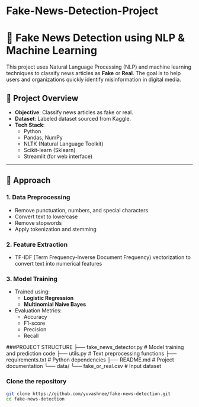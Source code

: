 # Fake-News-Detection-Project
# 📰 Fake News Detection using NLP & Machine Learning

This project uses Natural Language Processing (NLP) and machine learning techniques to classify news articles as **Fake** or **Real**. The goal is to help users and organizations quickly identify misinformation in digital media.

## 📌 Project Overview

- **Objective**: Classify news articles as fake or real.
- **Dataset**: Labeled dataset sourced from Kaggle.
- **Tech Stack**:
  - Python
  - Pandas, NumPy
  - NLTK (Natural Language Toolkit)
  - Scikit-learn (Sklearn)
  - Streamlit (for web interface)

---

## 🧠 Approach

### 1. Data Preprocessing
- Remove punctuation, numbers, and special characters
- Convert text to lowercase
- Remove stopwords
- Apply tokenization and stemming

### 2. Feature Extraction
- TF-IDF (Term Frequency-Inverse Document Frequency) vectorization to convert text into numerical features

### 3. Model Training
- Trained using:
  - **Logistic Regression**
  - **Multinomial Naive Bayes**
- Evaluation Metrics:
  - Accuracy
  - F1-score
  - Precision
  - Recall

###PROJECT STRUCTURE
├── fake_news_detector.py # Model training and prediction code
├── utils.py              # Text preprocessing functions
├── requirements.txt      # Python dependencies
├── README.md             # Project documentation
└── data/
    └── fake_or_real.csv  # Input dataset




### Clone the repository
```bash
git clone https://github.com/yuvashnee/fake-news-detection.git
cd fake-news-detection
